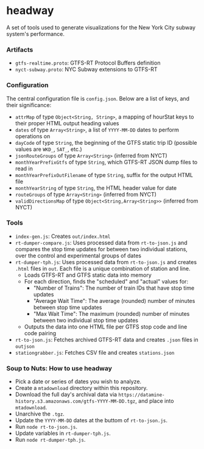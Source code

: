 # headway

A set of tools used to generate visualizations for the New York City
subway system's performance.

### Artifacts

- `gtfs-realtime.proto`: GTFS-RT Protocol Buffers definition
- `nyct-subway.proto`: NYC Subway extensions to GTFS-RT

### Configuration

The central configuration file is `config.json`. Below are a list of
keys, and their significance:

- `attrMap` of type `Object<String, String>`, a mapping of hourStat keys
  to their proper HTML output heading values
- `dates` of type `Array<String>`, a list of `YYYY-MM-DD` dates to
  perform operations on
- `dayCode` of type `String`, the beginning of the GTFS static trip ID
  (possible values are `WKD_`, `SAT_`, etc.)
- `jsonRouteGroups` of type `Array<String>` (inferred from NYCT)
- `monthYearPrefixGtfs` of type `String`, which GTFS-RT JSON dump files
  to read in
- `monthYearPrefixOutFilename` of type `String`, suffix for the output
  HTML file
- `monthYearString` of type `String`, the HTML header value for date
- `routeGroups` of type `Array<String>` (inferred from NYCT)
- `validDirectionsMap` of type `Object<String,Array<String>>` (inferred
  from NYCT)

### Tools

- `index-gen.js`: Creates `out/index.html`
- `rt-dumper-compare.js`: Uses processed data from `rt-to-json.js` and
  compares the stop time updates for between two individual stations,
over the control and experimental groups of dates
- `rt-dumper-tph.js`: Uses processed data from `rt-to-json.js` and creates `.html` files in `out`. Each file is a unique combination of station and line.
  - Loads GTFS-RT and GTFS static data into memory
  - For each direction, finds the "scheduled" and "actual" values for:
    - "Number of Trains": The number of train IDs that have stop time
      updates
    - "Average Wait Time": The average (rounded) number of minutes
      between stop time updates
    - "Max Wait Time": The maximum (rounded) number of minutes between
      two individual stop time updates
  - Outputs the data into one HTML file per GTFS stop code and line code
    pairing
- `rt-to-json.js`: Fetches archived GTFS-RT data and creates `.json`
  files in `outjson`
- `stationgrabber.js`: Fetches CSV file and creates `stations.json`

### Soup to Nuts: How to use headway

- Pick a date or series of dates you wish to analyze.
- Create a `mtadownload` directory within this repository.
- Download the full day's archival data via `https://datamine-history.s3.amazonaws.com/gtfs-YYYY-MM-DD.tgz`, and place into `mtadownload`.
- Unarchive the `.tgz`.
- Update the `YYYY-MM-DD` dates at the buttom of `rt-to-json.js`.
- Run `node rt-to-json.js`.
- Update variables in `rt-dumper-tph.js`.
- Run `node rt-dumper-tph.js`.
